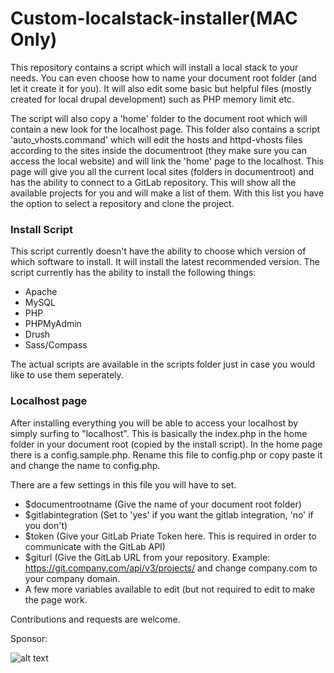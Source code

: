 # Custom-localstack-installer(MAC Only)
This repository contains a script which will install a local stack to your needs. You can even choose how to name your document root folder (and let it create it for you). It will also edit some basic but helpful files (mostly created for local drupal development) such as PHP memory limit etc. 

The script will also copy a 'home' folder to the document root which will contain a new look for the localhost page. This folder also contains a script 'auto_vhosts.command' which will edit the hosts and httpd-vhosts files according to the sites inside the documentroot (they make sure you can access the local website) and will link the 'home' page to the localhost. This page will give you all the current local sites (folders in documentroot) and has the ability to connect to a GitLab repository. This will show all the available projects for you and will make a list of them. With this list you have the option to select a repository and clone the project. 

### Install Script
This script currently doesn't have the ability to choose which version of which software to install. It will install the latest recommended version. 
The script currently has the ability to install the following things:
  * Apache
  * MySQL
  * PHP
  * PHPMyAdmin
  * Drush
  * Sass/Compass

The actual scripts are available in the scripts folder just in case you would like to use them seperately.

  
### Localhost page
After installing everything you will be able to access your localhost by simply surfing to "localhost". This is basically the index.php in the home folder in your document root (copied by the install script).
In the home page there is a config.sample.php. Rename this file to config.php or copy paste it and change the name to config.php. 

There are a few settings in this file you will have to set.
  * $documentrootname (Give the name of your document root folder)
  * $gitlabintegration (Set to 'yes' if you want the gitlab integration, 'no' if you don't)
   * $token (Give your GitLab Priate Token here. This is required in order to communicate with the GitLab API)
   * $giturl (Give the GitLab URL from your repository. Example: https://git.company.com/api/v3/projects/ and change company.com to your company domain.
  * A few more variables available to edit (but not required to edit to make the page work. 

Contributions and requests are welcome.

Sponsor:

![alt text](http://wbase.be/sites/all/themes/wb_responsive/logo.png "Wbase.be")
